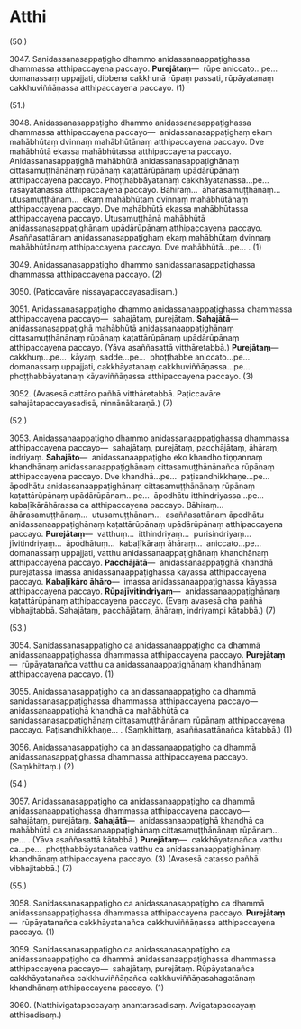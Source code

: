 # Atthi

(50.)

3047\. Sanidassanasappaṭigho dhammo anidassanaappaṭighassa dhammassa atthipaccayena paccayo. **Purejātaṃ**—  rūpe aniccato…pe…  domanassaṃ uppajjati, dibbena cakkhunā rūpaṃ passati, rūpāyatanaṃ cakkhuviññāṇassa atthipaccayena paccayo. (1)

(51.)

3048\. Anidassanasappaṭigho dhammo anidassanasappaṭighassa dhammassa atthipaccayena paccayo—  anidassanasappaṭighaṃ ekaṃ mahābhūtaṃ dvinnaṃ mahābhūtānaṃ atthipaccayena paccayo. Dve mahābhūtā ekassa mahābhūtassa atthipaccayena paccayo. Anidassanasappaṭighā mahābhūtā anidassanasappaṭighānaṃ cittasamuṭṭhānānaṃ rūpānaṃ kaṭattārūpānaṃ upādārūpānaṃ atthipaccayena paccayo. Phoṭṭhabbāyatanaṃ cakkhāyatanassa…pe…  rasāyatanassa atthipaccayena paccayo. Bāhiraṃ…  āhārasamuṭṭhānaṃ…  utusamuṭṭhānaṃ…  ekaṃ mahābhūtaṃ dvinnaṃ mahābhūtānaṃ atthipaccayena paccayo. Dve mahābhūtā ekassa mahābhūtassa atthipaccayena paccayo. Utusamuṭṭhānā mahābhūtā anidassanasappaṭighānaṃ upādārūpānaṃ atthipaccayena paccayo. Asaññasattānaṃ anidassanasappaṭighaṃ ekaṃ mahābhūtaṃ dvinnaṃ mahābhūtānaṃ atthipaccayena paccayo. Dve mahābhūtā…pe… . (1)

3049\. Anidassanasappaṭigho dhammo sanidassanasappaṭighassa dhammassa atthipaccayena paccayo. (2)

3050\. (Paṭiccavāre nissayapaccayasadisaṃ.)

3051\. Anidassanasappaṭigho dhammo anidassanaappaṭighassa dhammassa atthipaccayena paccayo—  sahajātaṃ, purejātaṃ. **Sahajātā**—  anidassanasappaṭighā mahābhūtā anidassanaappaṭighānaṃ cittasamuṭṭhānānaṃ rūpānaṃ kaṭattārūpānaṃ upādārūpānaṃ atthipaccayena paccayo. (Yāva asaññasattā vitthāretabbā.) **Purejātaṃ**—  cakkhuṃ…pe…  kāyaṃ, sadde…pe…  phoṭṭhabbe aniccato…pe…  domanassaṃ uppajjati, cakkhāyatanaṃ cakkhuviññāṇassa…pe…  phoṭṭhabbāyatanaṃ kāyaviññāṇassa atthipaccayena paccayo. (3)

3052\. (Avasesā cattāro pañhā vitthāretabbā. Paṭiccavāre sahajātapaccayasadisā, ninnānākaraṇā.) (7)

(52.)

3053\. Anidassanaappaṭigho dhammo anidassanaappaṭighassa dhammassa atthipaccayena paccayo—  sahajātaṃ, purejātaṃ, pacchājātaṃ, āhāraṃ, indriyaṃ. **Sahajāto**—  anidassanaappaṭigho eko khandho tiṇṇannaṃ khandhānaṃ anidassanaappaṭighānaṃ cittasamuṭṭhānānañca rūpānaṃ atthipaccayena paccayo. Dve khandhā…pe…  paṭisandhikkhaṇe…pe…  āpodhātu anidassanaappaṭighānaṃ cittasamuṭṭhānānaṃ rūpānaṃ kaṭattārūpānaṃ upādārūpānaṃ…pe…  āpodhātu itthindriyassa…pe…  kabaḷīkārāhārassa ca atthipaccayena paccayo. Bāhiraṃ…  āhārasamuṭṭhānaṃ…  utusamuṭṭhānaṃ…  asaññasattānaṃ āpodhātu anidassanaappaṭighānaṃ kaṭattārūpānaṃ upādārūpānaṃ atthipaccayena paccayo. **Purejātaṃ**—  vatthuṃ…  itthindriyaṃ…  purisindriyaṃ…  jīvitindriyaṃ…  āpodhātuṃ…  kabaḷīkāraṃ āhāraṃ…  aniccato…pe…  domanassaṃ uppajjati, vatthu anidassanaappaṭighānaṃ khandhānaṃ atthipaccayena paccayo. **Pacchājātā**—  anidassanaappaṭighā khandhā purejātassa imassa anidassanaappaṭighassa kāyassa atthipaccayena paccayo. **Kabaḷīkāro āhāro**—  imassa anidassanaappaṭighassa kāyassa atthipaccayena paccayo. **Rūpajīvitindriyaṃ**—  anidassanaappaṭighānaṃ kaṭattārūpānaṃ atthipaccayena paccayo. (Evaṃ avasesā cha pañhā vibhajitabbā. Sahajātaṃ, pacchājātaṃ, āhāraṃ, indriyampi kātabbā.) (7)

(53.)

3054\. Sanidassanasappaṭigho ca anidassanaappaṭigho ca dhammā anidassanaappaṭighassa dhammassa atthipaccayena paccayo. **Purejātaṃ**—  rūpāyatanañca vatthu ca anidassanaappaṭighānaṃ khandhānaṃ atthipaccayena paccayo. (1)

3055\. Anidassanasappaṭigho ca anidassanaappaṭigho ca dhammā sanidassanasappaṭighassa dhammassa atthipaccayena paccayo—  anidassanaappaṭighā khandhā ca mahābhūtā ca sanidassanasappaṭighānaṃ cittasamuṭṭhānānaṃ rūpānaṃ atthipaccayena paccayo. Paṭisandhikkhaṇe… . (Saṃkhittaṃ, asaññasattānañca kātabbā.) (1)

3056\. Anidassanasappaṭigho ca anidassanaappaṭigho ca dhammā anidassanasappaṭighassa dhammassa atthipaccayena paccayo. (Saṃkhittaṃ.) (2)

(54.)

3057\. Anidassanasappaṭigho ca anidassanaappaṭigho ca dhammā anidassanaappaṭighassa dhammassa atthipaccayena paccayo—  sahajātaṃ, purejātaṃ. **Sahajātā**—  anidassanaappaṭighā khandhā ca mahābhūtā ca anidassanaappaṭighānaṃ cittasamuṭṭhānānaṃ rūpānaṃ…pe… . (Yāva asaññasattā kātabbā.) **Purejātaṃ**—  cakkhāyatanañca vatthu ca…pe…  phoṭṭhabbāyatanañca vatthu ca anidassanaappaṭighānaṃ khandhānaṃ atthipaccayena paccayo. (3) (Avasesā catasso pañhā vibhajitabbā.) (7)

(55.)

3058\. Sanidassanasappaṭigho ca anidassanasappaṭigho ca dhammā anidassanaappaṭighassa dhammassa atthipaccayena paccayo. **Purejātaṃ**—  rūpāyatanañca cakkhāyatanañca cakkhuviññāṇassa atthipaccayena paccayo. (1)

3059\. Sanidassanasappaṭigho ca anidassanasappaṭigho ca anidassanaappaṭigho ca dhammā anidassanaappaṭighassa dhammassa atthipaccayena paccayo—  sahajātaṃ, purejātaṃ. Rūpāyatanañca cakkhāyatanañca cakkhuviññāṇañca cakkhuviññāṇasahagatānaṃ khandhānaṃ atthipaccayena paccayo. (1)

3060\. (Natthivigatapaccayaṃ anantarasadisaṃ. Avigatapaccayaṃ atthisadisaṃ.)
